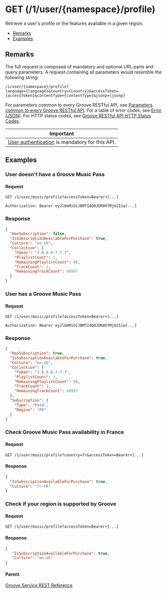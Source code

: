# GET (/1/user/{namespace}/profile)
Retrieve a user's profile or the features available in a given region.

-   [Remarks](#remarks)
-   [Examples](#examples)

## Remarks
The full request is composed of mandatory and optional URL parts and query parameters. A request containing all parameters would resemble the following string:
```http
/1/user/{namespace}/profile?
language={language}&country={country}&accessToken={accessToken}&contentType={contentType}&jsonp={jsonp}
```

For parameters common to every Groove RESTful API, see [Parameters common to every Groove RESTful API](CommonParameters.md). For a table of error codes, see [Error (JSON)](JSON_Error.md). For HTTP status codes, see [Groove RESTful API HTTP Status Codes](HTTPStatusCodes.md).

| Important                                                                        |
|------------------------------------------------------------------------------------------|
| [User authentication](../Using-the-Groove-RESTful-Services/User-Authentication.md) is mandatory for this API. |

## Examples
### User doesn't have a Groove Music Pass
#### Request
```http
GET /1/user/music/profile?accessToken=Bearer+[...]

Authorization: Bearer eyJlbmMiOiJBMTI4Q0JDK0hTMjU2Iiw[...]
```

### Response
```json
{
  "HasSubscription": false,
  "IsSubscriptionAvailableForPurchase": true,
  "Culture": "en-US",
  "Collection": {
    "Token": "3.0.0.0.7.7.7",
    "PlaylistCount": 2,
    "RemainingPlaylistCount": 98,
    "TrackCount": 3,
    "RemainingTrackCount": 49997
  }
}
```

### User has a Groove Music Pass
#### Request
```http
GET /1/user/music/profile?accessToken=Bearer+[...]

Authorization: Bearer eyJlbmMiOiJBMTI4Q0JDK0hTMjU2Iiw[...]
```
### Response
```json
{
  "HasSubscription": true,
  "IsSubscriptionAvailableForPurchase": true,
  "Culture": "en-US",
  "Collection": {
    "Token": "3.0.0.0.7.7.7",
    "PlaylistCount": 2,
    "RemainingPlaylistCount": 98,
    "TrackCount": 3,
    "RemainingTrackCount": 49997
  },
  "Subscription": {
    "Type": "Paid",
    "Region": "FR"
  }
}
```

### Check Groove Music Pass availability in France
#### Request
```http
GET /1/user/music/profile?country=fr&accessToken=Bearer+[...]
```

#### Response
```json
{
  "IsSubscriptionAvailableForPurchase": true,
  "Culture": "fr-FR"
}
```

### Check if your region is supported by Groove
#### Request
```http
GET /1/user/music/profile?accessToken=Bearer+[...]
```

#### Response
```json
{
   "IsSubscriptionAvailableForPurchase": true,
   "Culture": "en-US"
}
```

#### Parent
[Groove Service REST Reference](Groove-Service-REST-Reference.md)
